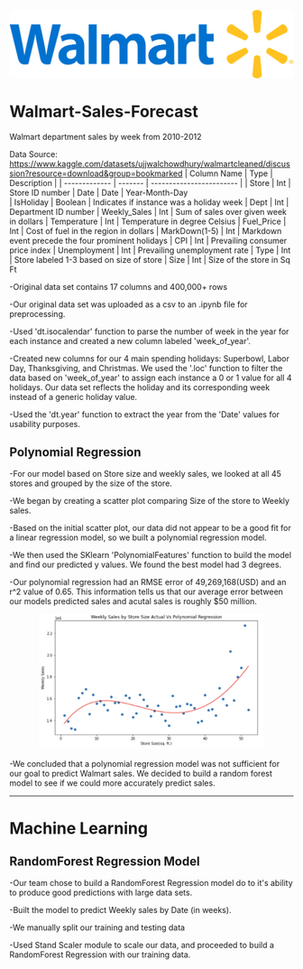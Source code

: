 ![My Image](Data%20Images/Walmart_logo%202.png?raw=true)

# Walmart-Sales-Forecast
Walmart department sales by week from 2010-2012

Data Source: https://www.kaggle.com/datasets/ujjwalchowdhury/walmartcleaned/discussion?resource=download&group=bookmarked
 | Column Name   | Type    | Description              |
  | ------------- | ------- | ------------------------ |
  | Store | Int     | Store ID number 
  | Date      | Date  | Year-Month-Day            
  | IsHoliday      | Boolean  | Indicates if instance was a holiday week
  | Dept     | Int | Department ID number
  | Weekly_Sales | Int  | Sum of sales over given week in dollars
  | Temperature        | Int  | Temperature in degree Celsius
  | Fuel_Price       | Int  | Cost of fuel in the region in dollars
  | MarkDown(1-5)      | Int  | Markdown event precede the four prominent holidays
  | CPI         | Int  | Prevailing consumer price index
  | Unemployment      | Int     | Prevailing unemployment rate
  | Type | Int  | Store labeled 1-3 based on size of store
  | Size | Int | Size of the store in Sq Ft
  
-Original data set contains 17 columns and 400,000+ rows 

-Our original data set was uploaded as a csv to an .ipynb file for preprocessing.

-Used 'dt.isocalendar' function to parse the number of week in the year for each instance and created a new column labeled 'week_of_year'.

-Created new columns for our 4 main spending holidays: Superbowl, Labor Day, Thanksgiving, and Christmas. We used the '.loc' function to filter the data based on 'week_of_year' to assign each instance a 0 or 1 value for all 4 holidays. Our data set reflects the holiday and its corresponding week instead of a generic holiday value. 

-Used the 'dt.year' function to extract the year from the 'Date' values for usability purposes. 

## Polynomial Regression

-For our model based on Store size and weekly sales, we looked at all 45 stores and grouped by the size of the store.

-We began by creating a scatter plot comparing Size of the store to Weekly sales.

-Based on the initial scatter plot, our data did not appear to be a good fit for a linear regression model, so we built a polynomial regression model.

-We then used the SKlearn 'PolynomialFeatures' function to build the model and find our predicted y values. We found the best model had 3 degrees.

-Our polynomial regression had an RMSE error of 49,269,168(USD) and an r^2 value of 0.65. This information tells us that our average error between our models predicted sales and acutal sales is roughly $50 million.  

<p align="center">
  <img width=400px height=240px src="https://github.com/MEJillFarley/Walmart-Sales-Forecast/blob/4c48dbc3119464636761869eee79eae556a34a7d/Data%20Images/Screenshot%202023-04-13%20at%207.29.20%20PM.png">
</p>

-We concluded that a polynomial regression model was not sufficient for our goal to predict Walmart sales. We decided to build a random forest model to see if we could more accurately predict sales. 

------------------------
# Machine Learning

## RandomForest Regression Model

-Our team chose to build a RandomForest Regression model do to it's ability to produce good predictions with large data sets.

-Built the model to predict Weekly sales by Date (in weeks).

-We manually split our training and testing data

-Used Stand Scaler module to scale our data, and proceeded to build a RandomForest Regression with our training data.
